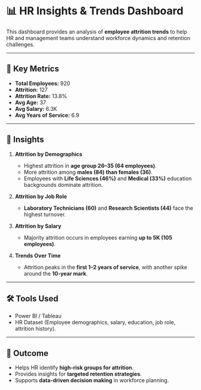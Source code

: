 # 📊 HR Insights & Trends Dashboard

This dashboard provides an analysis of **employee attrition trends** to help HR and management teams understand workforce dynamics and retention challenges.

---

## 📌 Key Metrics
- **Total Employees:** 920  
- **Attrition:** 127  
- **Attrition Rate:** 13.8%  
- **Avg Age:** 37  
- **Avg Salary:** 6.3K  
- **Avg Years of Service:** 6.9  

---

## 🔎 Insights

1. **Attrition by Demographics**
   - Highest attrition in **age group 26–35 (64 employees)**.  
   - More attrition among **males (84) than females (36)**.  
   - Employees with **Life Sciences (46%)** and **Medical (33%)** education backgrounds dominate attrition.  

2. **Attrition by Job Role**
   - **Laboratory Technicians (60)** and **Research Scientists (44)** face the highest turnover.  

3. **Attrition by Salary**
   - Majority attrition occurs in employees earning **up to 5K (105 employees)**.  

4. **Trends Over Time**
   - Attrition peaks in the **first 1–2 years of service**, with another spike around the **10-year mark**.  

---

## 🛠️ Tools Used
- Power BI / Tableau  
- HR Dataset (Employee demographics, salary, education, job role, attrition history).  

---

## 🚀 Outcome
- Helps HR identify **high-risk groups for attrition**.  
- Provides insights for **targeted retention strategies**.  
- Supports **data-driven decision making** in workforce planning.  
